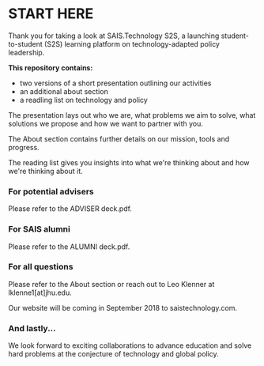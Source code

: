 # START HERE

Thank you for taking a look at SAIS.Technology S2S, a launching student-to-student (S2S) learning platform on technology-adapted policy leadership.

**This repository contains:**
* two versions of a short presentation outlining our activities
* an additional about section
* a readling list on technology and policy

The presentation lays out who we are, what problems we aim to solve, what solutions we propose and how we want to partner with you. 

The About section contains further details on our mission, tools and progress.

The reading list gives you insights into what we're thinking about and how we're thinking about it.

### For potential advisers

Please refer to the ADVISER deck.pdf.

### For SAIS alumni

Please refer to the ALUMNI deck.pdf.

### For all questions

Please refer to the About section or reach out to Leo Klenner at lklenne1[at]jhu.edu.

Our website will be coming in September 2018 to saistechnology.com.

### And lastly...
We look forward to exciting collaborations to advance education and solve hard problems at the conjecture of technology and global policy.
